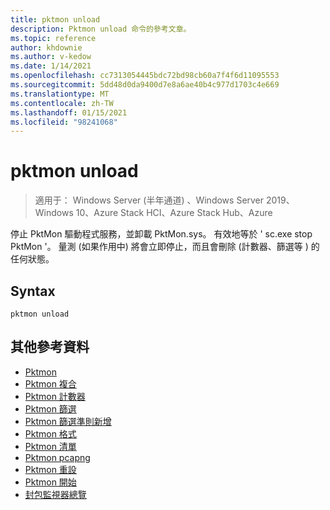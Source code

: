 ```yaml
---
title: pktmon unload
description: Pktmon unload 命令的參考文章。
ms.topic: reference
author: khdownie
ms.author: v-kedow
ms.date: 1/14/2021
ms.openlocfilehash: cc7313054445bdc72bd98cb60a7f4f6d11095553
ms.sourcegitcommit: 5dd48d0da9400d7e8a6ae40b4c977d1703c4e669
ms.translationtype: MT
ms.contentlocale: zh-TW
ms.lasthandoff: 01/15/2021
ms.locfileid: "98241068"
---
```

# <a name="pktmon-unload"></a>pktmon unload

> 適用于： Windows Server (半年通道) 、Windows Server 2019、Windows 10、Azure Stack HCI、Azure Stack Hub、Azure

停止 PktMon 驅動程式服務，並卸載 PktMon.sys。 有效地等於 ' sc.exe stop PktMon '。 量測 (如果作用中) 將會立即停止，而且會刪除 (計數器、篩選等 ) 的任何狀態。

## <a name="syntax"></a>Syntax

```
pktmon unload
```

## <a name="additional-references"></a>其他參考資料

- [Pktmon](pktmon.md)
- [Pktmon 複合](pktmon-comp.md)
- [Pktmon 計數器](pktmon-counters.md)
- [Pktmon 篩選](pktmon-filter.md)
- [Pktmon 篩選準則新增](pktmon-filter-add.md)
- [Pktmon 格式](pktmon-format.md)
- [Pktmon 清單](pktmon-list.md)
- [Pktmon pcapng](pktmon-pcapng.md)
- [Pktmon 重設](pktmon-reset.md)
- [Pktmon 開始](pktmon-start.md)
- [封包監視器總覽](/windows-server/networking/technologies/pktmon/pktmon)
